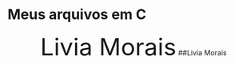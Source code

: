 # Meus arquivos em C

<div align = "center")>
<font size = 20> Livia Morais</font>
##Livia Morais 
</div>
